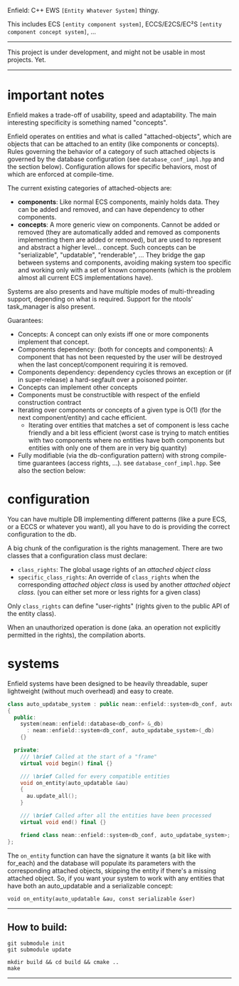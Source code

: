 

Enfield: C++ EWS `[Entity Whatever System]` thingy.

This includes ECS `[entity component system]`, ECCS/E2CS/EC²S `[entity component concept system]`, ...

---

This project is under development, and might not be usable in most projects.
Yet.

---


# important notes

Enfield makes a trade-off of usability, speed and adaptability. The main interesting specificity is something named "concepts".

Enfield operates on entities and what is called "attached-objects", which are objects that can be attached to an entity (like components or concepts).
Rules governing the behavior of a category of such attached objects is governed by the database configuration (see `database_conf_impl.hpp` and the section below). Configuration allows for specific behaviors, most of which are enforced at compile-time.

The current existing categories of attached-objects are:
 - **components**: Like normal ECS components, mainly holds data. They can be added and removed, and can have dependency to other components.
 - **concepts**: A more generic view on components. Cannot be added or removed (they are automatically added and removed as components implementing them are added or removed), but are used to represent and abstract a higher level... concept. Such concepts can be "serializable", "updatable", "renderable", ... They bridge the gap between systems and components, avoiding making system too specific and working only with a set of known components (which is the problem almost all current ECS implementations have).

Systems are also presents and have multiple modes of multi-threading support, depending on what is required. Support for the ntools' task_manager is also present.


Guarantees:
 - Concepts: A concept can only exists iff one or more components implement that concept.
 - Components dependency: (both for concepts and components): A component that has not been requested by the user will be destroyed when the last concept/component
   requiring it is removed.
 - Components dependency: dependency cycles throws an exception or (if in super-release) a hard-segfault over a poisoned pointer.
 - Concepts can implement other concepts
 - Components must be constructible with respect of the enfield construction contract
 - Iterating over components or concepts of a given type is O(1) (for the next component/entity) and cache efficient.
   - Iterating over entities that matches a set of component is less cache friendly and a bit less efficient (worst case is trying to match entities with two components where no entities have both components but entities with only one of them are in very big quantity)
 - Fully modifiable (via the db-configuration pattern) with strong compile-time guarantees (access rights, ...).
   see `database_conf_impl.hpp`. See also the section below:

# configuration

You can have multiple DB implementing different patterns (like a pure ECS, or a ECCS or whatever you want), all you have to do is providing the correct configuration to the db.

A big chunk of the configuration is the rights management. There are two classes that a configuration class must declare:
 - `class_rights`: The global usage rights of an _attached object class_
 - `specific_class_rights`: An override of `class_rights` when the corresponding _attached object class_ is used by another _attached object class_. (you can either set more or less rights for a given class)

Only `class_rights` can define "user-rights" (rights given to the public API of the entity class).
 
When an unauthorized operation is done (aka. an operation not explicitly permitted in the rights), the compilation aborts.

# systems

Enfield systems have been designed to be heavily threadable, super lightweight (without much overhead) and easy to create.

```c++
class auto_updatabe_system : public neam::enfield::system<db_conf, auto_updatabe_system>
{
  public:
    system(neam::enfield::database<db_conf> &_db)
      : neam::enfield::system<db_conf, auto_updatabe_system>(_db)
    {}

  private:
    /// \brief Called at the start of a "frame"
    virtual void begin() final {}

    /// \brief Called for every compatible entities
    void on_entity(auto_updatable &au)
    {
      au.update_all();
    }

    /// \brief Called after all the entities have been processed
    virtual void end() final {}

    friend class neam::enfield::system<db_conf, auto_updatabe_system>;
};
```

The `on_entity` function can have the signature it wants (a bit like with for_each) and the database will populate its parameters with the corresponding attached objects, skipping the entity
if there's a missing attached object. So, if you want your system to work with any entities that have both an auto_updatable and a serializable concept:

`void on_entity(auto_updatable &au, const serializable &ser)`



---

## How to build:
```
git submodule init
git submodule update

mkdir build && cd build && cmake ..
make
```

---
